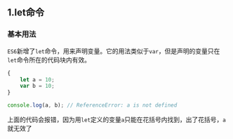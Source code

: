 ## 1.let命令

### 基本用法

`ES6`新增了`let`命令，用来声明变量。它的用法类似于`var`，但是声明的变量只在`let`命令所在的代码块内有效。

```js
{
    let a = 10;
    var b = 10;
}

console.log(a, b); // ReferenceError: a is not defined
```

上面的代码会报错，因为用`let`定义的变量`a`只能在花括号内找到，出了花括号，`a`就无效了